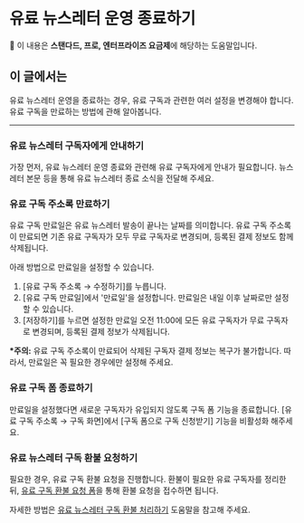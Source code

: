 # 유료 뉴스레터 운영 종료하기

**💬** 이 내용은 **스탠다드, 프로, 엔터프라이즈 요금제**에 해당하는 도움말입니다.

## 이 글에서는

유료 뉴스레터 운영을 종료하는 경우, 유료 구독과 관련한 여러 설정을 변경해야 합니다. 유료 구독을 만료하는 방법에 관해 알아봅니다.

***

### 유료 뉴스레터 구독자에게 안내하기

가장 먼저, 유료 뉴스레터 운영 종료와 관련해 유료 구독자에게 안내가 필요합니다. 뉴스레터 본문 등을 통해 유료 뉴스레터 종료 소식을 전달해 주세요.



### 유료 구독 주소록 만료하기

유료 구독 만료일은 유료 뉴스레터 발송이 끝나는 날짜를 의미합니다. 유료 구독 주소록이 만료되면 기존 유료 구독자가 모두 무료 구독자로 변경되며, 등록된 결제 정보도 함께 삭제됩니다.

아래 방법으로 만료일을 설정할 수 있습니다.

1. \[유료 구독 주소록 → 수정하기]를 누릅니다.
2. \[유료 구독 만료일]에서 '만료일'을 설정합니다. 만료일은 내일 이후 날짜로만 설정할 수 있습니다.
3. \[저장하기]를 누르면 설정한 만료일 오전 11:00에 모든 유료 구독자가 무료 구독자로 변경되며, 등록된 결제 정보가 삭제됩니다.

**\*주의:** 유료 구독 주소록이 만료되어 삭제된 구독자 결제 정보는 복구가 불가합니다. 따라서, 만료일은 꼭 필요한 경우에만 설정해 주세요.



### 유료 구독 폼 종료하기

만료일을 설정했다면 새로운 구독자가 유입되지 않도록 구독 폼 기능을 종료합니다. \[유료 구독 주소록 → 구독 화면]에서 \[구독 폼으로 구독 신청받기] 기능을 비활성화 해주세요.



### 유료 뉴스레터 구독 환불 요청하기

필요한 경우, 유료 구독 환불 요청을 진행합니다. 환불이 필요한 유료 구독자를 정리한 뒤, [유료 구독 환불 요청 폼](https://stibee.typeform.com/to/MeDMb0d8)을 통해 환불 요청을 접수하면 됩니다.

자세한 방법은 [유료 뉴스레터 구독 환불 처리하기](../managing-paid-subscribers/refund.md) 도움말을 참고해 주세요.
